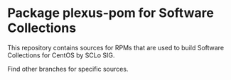 # Package plexus-pom for Software Collections

This repository contains sources for RPMs that are used
to build Software Collections for CentOS by SCLo SIG.

Find other branches for specific sources.
